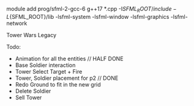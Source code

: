 module add prog/sfml-2-gcc-6
g++17 *.cpp -I${SFML_ROOT}/include -L${SFML_ROOT}/lib -lsfml-system -lsfml-window -lsfml-graphics -lsfml-network

Tower Wars Legacy



 Todo: 
-	Animation for all the entities   // HALF DONE
-	Base Soldier interaction        
-	Tower Select Target + Fire
-	Tower, Soldier placement for p2  // DONE
-	Redo Ground to fit in the new grid 
-	Delete Soldier
-	Sell Tower
	
